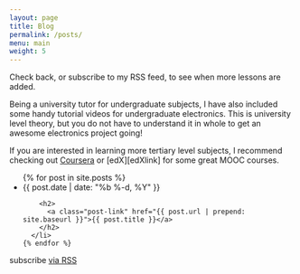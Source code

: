```yaml
---
layout: page
title: Blog
permalink: /posts/
menu: main
weight: 5
---
```


Check back, or subscribe to my RSS feed, to see when more lessons are added.

Being a university tutor for undergraduate subjects, I have also included some handy tutorial videos for undergraduate electronics. This is university level theory, but you do not have to understand it in whole to get an awesome electronics project going!

If you are interested in learning more tertiary level subjects, I recommend checking out [Coursera][CourseraLink] or [edX][edXlink] for some great MOOC courses.

[CourseraLink]:
[edXlink]:


  <ul class="post-list">
    {% for post in site.posts %}
      <li>
        <span class="post-meta">{{ post.date | date: "%b %-d, %Y" }}</span>

        <h2>
          <a class="post-link" href="{{ post.url | prepend: site.baseurl }}">{{ post.title }}</a>
        </h2>
      </li>
    {% endfor %}
  </ul>

  <p class="rss-subscribe">subscribe <a href="{{ "/feed.xml" | prepend: site.baseurl }}">via RSS</a></p>
